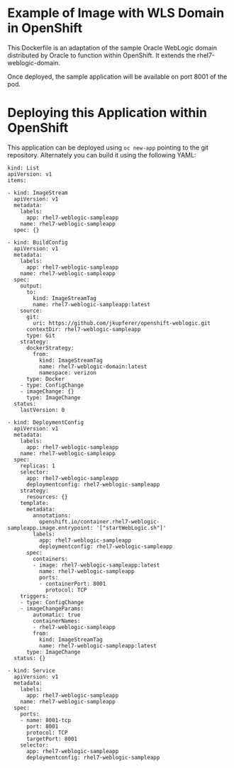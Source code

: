Example of Image with WLS Domain in OpenShift
=============================================
This Dockerfile is an adaptation of the sample Oracle WebLogic domain
distributed by Oracle to function within OpenShift. It extends the
rhel7-weblogic-domain.

Once deployed, the sample application will be available on port 8001 of
the pod.

Deploying this Application within OpenShift
===========================================

This application can be deployed using `oc new-app` pointing to the git
repository. Alternately you can build it using the following YAML:

    kind: List
    apiVersion: v1
    items:

    - kind: ImageStream
      apiVersion: v1
      metadata:
        labels:
          app: rhel7-weblogic-sampleapp
        name: rhel7-weblogic-sampleapp
      spec: {}

    - kind: BuildConfig
      apiVersion: v1
      metadata:
        labels:
          app: rhel7-weblogic-sampleapp
        name: rhel7-weblogic-sampleapp
      spec:
        output:
          to:
            kind: ImageStreamTag
            name: rhel7-weblogic-sampleapp:latest
        source:
          git:
            uri: https://github.com/jkupferer/openshift-weblogic.git
          contextDir: rhel7-weblogic-sampleapp
          type: Git
        strategy:
          dockerStrategy:
            from:
              kind: ImageStreamTag
              name: rhel7-weblogic-domain:latest
              namespace: verizon
          type: Docker
        - type: ConfigChange
        - imageChange: {}
          type: ImageChange
      status:
        lastVersion: 0

    - kind: DeploymentConfig
      apiVersion: v1
      metadata:
        labels:
          app: rhel7-weblogic-sampleapp
        name: rhel7-weblogic-sampleapp
      spec:
        replicas: 1
        selector:
          app: rhel7-weblogic-sampleapp
          deploymentconfig: rhel7-weblogic-sampleapp
        strategy:
          resources: {}
        template:
          metadata:
            annotations:
              openshift.io/container.rhel7-weblogic-sampleapp.image.entrypoint: '["startWebLogic.sh"]'
            labels:
              app: rhel7-weblogic-sampleapp
              deploymentconfig: rhel7-weblogic-sampleapp
          spec:
            containers:
            - image: rhel7-weblogic-sampleapp:latest
              name: rhel7-weblogic-sampleapp
              ports:
              - containerPort: 8001
                protocol: TCP
        triggers:
        - type: ConfigChange
        - imageChangeParams:
            automatic: true
            containerNames:
            - rhel7-weblogic-sampleapp
            from:
              kind: ImageStreamTag
              name: rhel7-weblogic-sampleapp:latest
          type: ImageChange
      status: {}

    - kind: Service
      apiVersion: v1
      metadata:
        labels:
          app: rhel7-weblogic-sampleapp
        name: rhel7-weblogic-sampleapp
      spec:
        ports:
        - name: 8001-tcp
          port: 8001
          protocol: TCP
          targetPort: 8001
        selector:
          app: rhel7-weblogic-sampleapp
          deploymentconfig: rhel7-weblogic-sampleapp
